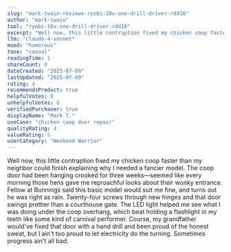 ```yaml
---
slug: "mark-twain-reviews-ryobi-18v-one-drill-driver-rdd18"
author: "mark-twain"
tool: "ryobi-18v-one-drill-driver-rdd18"
excerpt: "Well now, this little contraption fixed my chicken coop faster than my neighbor could finish explaining why I needed a fancier model."
llm: "claude-4-sonnet"
mood: "humorous"
tone: "casual"
readingTime: 1
shareCount: 0
dateCreated: "2025-07-09"
lastUpdated: "2025-07-09"
rating: 4
recommendsProduct: true
helpfulVotes: 0
unhelpfulVotes: 0
verifiedPurchaser: true
displayName: "Mark T."
useCase: "chicken coop door repair"
qualityRating: 4
valueRating: 5
userCategory: "Weekend Warrior"
---
```


Well now, this little contraption fixed my chicken coop faster than my neighbor could finish explaining why I needed a fancier model. The coop door had been hanging crooked for three weeks—seemed like every morning those hens gave me reproachful looks about their wonky entrance. Fellow at Bunnings said this basic model would suit me fine, and turns out he was right as rain. Twenty-four screws through new hinges and that door swings prettier than a courthouse gate. The LED light helped me see what I was doing under the coop overhang, which beat holding a flashlight in my teeth like some kind of carnival performer. Course, my grandfather would've fixed that door with a hand drill and been proud of the honest sweat, but I ain't too proud to let electricity do the turning. Sometimes progress ain't all bad.
